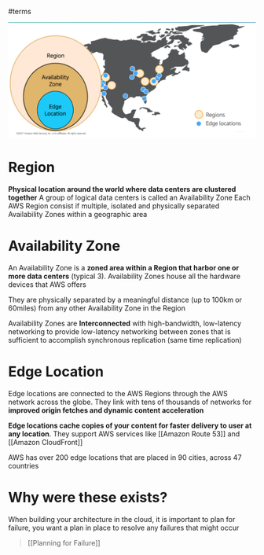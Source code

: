 #terms 

![Global Infrastructure](../attachments/global_infrastructure.png)
# Region
**Physical location around the world where data centers are clustered together**
A group of logical data centers is called an Availability Zone
Each AWS Region consist if multiple, isolated and physically separated Availability Zones within a geographic area
# Availability Zone
An Availability Zone is a **zoned area within a Region that harbor one or more data centers** (typical 3). Availability Zones house all the hardware devices that AWS offers

They are physically separated by a meaningful distance (up to 100km or 60miles) from any other Availability Zone in the Region

Availability Zones are **Interconnected** with high-bandwidth, low-latency networking to provide low-latency networking between zones that is sufficient to accomplish synchronous replication (same time replication)
# Edge Location
Edge locations are connected to the AWS Regions through the AWS network across the globe. They link with tens of thousands of networks for **improved origin fetches and dynamic content acceleration** 

**Edge locations cache copies of your content for faster delivery to user at any location**. They support AWS services like [[Amazon Route 53]] and [[Amazon CloudFront]]

AWS has over 200 edge locations that are placed in 90 cities, across 47 countries

# Why were these exists?
When building your architecture in the cloud, it is important to plan for failure, you want a plan in place to resolve any failures that might occur
> [[Planning for Failure]]

